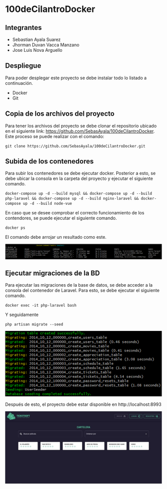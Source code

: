 # 100deCilantroDocker

## Integrantes
- Sebastian Ayala Suarez
- Jhorman Duvan Vacca Manzano
- Jose Luis Nova Arguello

## Despliegue
Para poder desplegar este proyecto se debe instalar todo lo listado a continuación.

- Docker
- Git

## Copia de los archivos del proyecto

Para tener los archivos del proyecto se debe clonar el repositorio ubicado en el siguiente link: https://github.com/SebasAyala/100deCilantroDocker. Este proceso se puede realizar con el comando:

```
git clone https://github.com/SebasAyala/100deCilantroDocker.git
```

## Subida de los contenedores
Para subir los contenedores se debe ejecutar docker. Posterior a esto, se debe ubicar la consola en la carpeta del proyecto y ejecutar el siguiente comando.

```
docker-compose up -d --build mysql && docker-compose up -d --build php-laravel && docker-compose up -d --build nginx-laravel && docker-compose up -d --build node-vue
```
En caso que se desee comprobar el correcto funcionamiento de los contendores, se puede ejecutar el siguiente comando.

```
docker ps
```

El comando debe arrojar un resultado como este.

![DockerContenedores](./Img/DockerContenedores.png)

## Ejecutar migraciones de la BD
Para ejecutar las migraciones de la base de datos, se debe acceder a la consola del contenedor de Laravel. Para esto, se debe ejecutar el siguiente comando.
```
docker exec -it php-laravel bash
```
Y seguidamente
```
php artisan migrate --seed
```
![Migraciones](./Img/migraciones.png)

Después de esto, el proyecto debe estar disponible en http://localhost:8993

![paginaPrincipal](./Img/paginaPrincipal.jpg)
